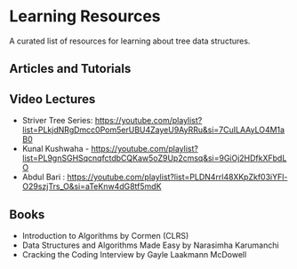 # Learning Resources

A curated list of resources for learning about tree data structures.

## Articles and Tutorials


## Video Lectures

- Striver Tree Series: https://youtube.com/playlist?list=PLkjdNRgDmcc0Pom5erUBU4ZayeU9AyRRu&si=7CuILAAyLO4M1aB0
- Kunal Kushwaha - https://youtube.com/playlist?list=PL9gnSGHSqcnqfctdbCQKaw5oZ9Up2cmsq&si=9GiOj2HDfkXFbdLO
- Abdul Bari : https://youtube.com/playlist?list=PLDN4rrl48XKpZkf03iYFl-O29szjTrs_O&si=aTeKnw4dG8tf5mdK

## Books

- Introduction to Algorithms by Cormen (CLRS)
- Data Structures and Algorithms Made Easy by Narasimha Karumanchi
- Cracking the Coding Interview by Gayle Laakmann McDowell
